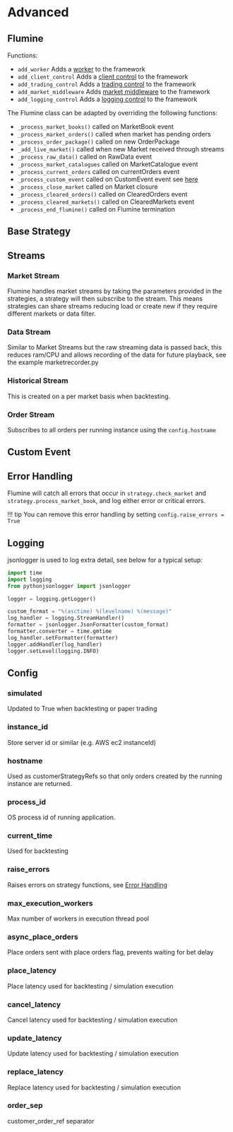 # Advanced

## Flumine

Functions:

- `add_worker` Adds a [worker](/advanced/#background-workers) to the framework
- `add_client_control` Adds a [client control](/advanced/#client-controls) to the framework
- `add_trading_control` Adds a [trading control](/advanced/#trading-controls) to the framework
- `add_market_middleware` Adds [market middleware](/markets/#middleware) to the framework
- `add_logging_control` Adds a [logging control](/advanced/#logging-controls) to the framework

The Flumine class can be adapted by overriding the following functions:

- `_process_market_books()` called on MarketBook event
- `_process_market_orders()` called when market has pending orders
- `_process_order_package()` called on new OrderPackage
- `_add_live_market()` called when new Market received through streams
- `_process_raw_data()` called on RawData event
- `_process_market_catalogues` called on MarketCatalogue event
- `_process_current_orders` called on currentOrders event
- `_process_custom_event` called on CustomEvent event see [here](/advanced/#custom-event)
- `_process_close_market` called on Market closure
- `_process_cleared_orders()` called on ClearedOrders event
- `_process_cleared_markets()` called on ClearedMarkets event
- `_process_end_flumine()` called on Flumine termination

## Base Strategy


## Streams

### Market Stream

Flumine handles market streams by taking the parameters provided in the strategies, a strategy will then subscribe to the stream. This means strategies can share streams reducing load or create new if they require different markets or data filter.

### Data Stream

Similar to Market Streams but the raw streaming data is passed back, this reduces ram/CPU and allows recording of the data for future playback, see the example marketrecorder.py

### Historical Stream

This is created on a per market basis when backtesting.

### Order Stream

Subscribes to all orders per running instance using the `config.hostname`

## Custom Event




## Error Handling

Flumine will catch all errors that occur in `strategy.check_market` and `strategy.process_market_book`, and log either error or critical errors.

!!! tip
    You can remove this error handling by setting `config.raise_errors = True`

## Logging

jsonlogger is used to log extra detail, see below for a typical setup:

```python
import time
import logging
from pythonjsonlogger import jsonlogger

logger = logging.getLogger()

custom_format = "%(asctime) %(levelname) %(message)"
log_handler = logging.StreamHandler()
formatter = jsonlogger.JsonFormatter(custom_format)
formatter.converter = time.gmtime
log_handler.setFormatter(formatter)
logger.addHandler(log_handler)
logger.setLevel(logging.INFO)
```

## Config

### simulated

Updated to True when backtesting or paper trading

### instance_id

Store server id or similar (e.g. AWS ec2 instanceId)

### hostname

Used as customerStrategyRefs so that only orders created by the running instance are returned.

### process_id

OS process id of running application.

### current_time

Used for backtesting

### raise_errors

Raises errors on strategy functions, see [Error Handling](/advanced/#error-handling)

### max_execution_workers

Max number of workers in execution thread pool

### async_place_orders

Place orders sent with place orders flag, prevents waiting for bet delay

### place_latency

Place latency used for backtesting / simulation execution

### cancel_latency

Cancel latency used for backtesting / simulation execution

### update_latency

Update latency used for backtesting / simulation execution

### replace_latency

Replace latency used for backtesting / simulation execution

### order_sep 

customer_order_ref separator
